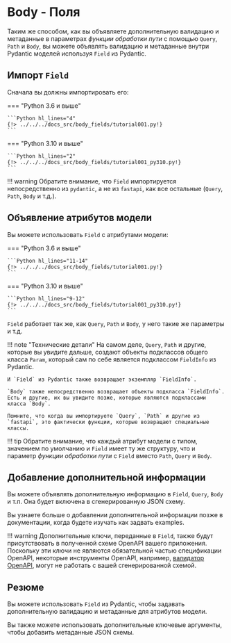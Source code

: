 # Body - Поля

Таким же способом, как вы объявляете дополнительную валидацию и метаданные в параметрах *функции обработки пути* с помощью `Query`, `Path` и `Body`, вы можете объявлять валидацию и метаданные внутри Pydantic моделей используя `Field` из Pydantic.

## Импорт `Field`

Сначала вы должны импортировать его:

=== "Python 3.6 и выше"

    ```Python hl_lines="4"
    {!> ../../../docs_src/body_fields/tutorial001.py!}
    ```

=== "Python 3.10 и выше"

    ```Python hl_lines="2"
    {!> ../../../docs_src/body_fields/tutorial001_py310.py!}
    ```

!!! warning
    Обратите внимание, что `Field` импортируется непосредственно из `pydantic`, а не из `fastapi`, как все остальные (`Query`, `Path`, `Body` и т.д.).

## Объявление атрибутов модели

Вы можете использовать `Field` с атрибутами модели:

=== "Python 3.6 и выше"

    ```Python hl_lines="11-14"
    {!> ../../../docs_src/body_fields/tutorial001.py!}
    ```

=== "Python 3.10 и выше"

    ```Python hl_lines="9-12"
    {!> ../../../docs_src/body_fields/tutorial001_py310.py!}
    ```

`Field` работает так же, как `Query`, `Path` и `Body`, у него такие же параметры и т.д.

!!! note "Технические детали"
    На самом деле, `Query`, `Path` и другие, которые вы увидите дальше, создают объекты подклассов общего класса `Param`, который сам по себе является подклассом `FieldInfo` из Pydantic.

    И `Field` из Pydantic также возвращает экземпляр `FieldInfo`.

    `Body` также непосредственно возвращает объекты подкласса `FieldInfo`. Есть и другие, их вы увидите позже, которые являются подклассами класса `Body`.

    Помните, что когда вы импортируете `Query`, `Path` и другие из `fastapi`, это фактически функции, которые возвращают специальные классы.

!!! tip
    Обратите внимание, что каждый атрибут модели с типом, значением по умолчанию и `Field` имеет ту же структуру, что и параметр *функции обработки пути* с `Field` вместо `Path`, `Query` и `Body`.

## Добавление дополнительной информации

Вы можете объявлять дополнительную информацию в `Field`, `Query`, `Body` и т.п. Она будет включена в сгенерированную JSON схему.

Вы узнаете больше о добавлении дополнительной информации позже в документации, когда будете изучать как задвать examples.


!!! warning
    Дополнительные ключи, переданные в `Field`, также будут присутствовать в полученной схеме OpenAPI вашего приложения.
    Поскольку эти ключи не являются обязательной частью спецификации OpenAPI, некоторые инструменты OpenAPI, например, [валидатор OpenAPI](https://validator.swagger.io/), могут не работать с вашей сгенерированной схемой.

## Резюме

Вы можете использовать `Field` из Pydantic, чтобы задавать дополнительную валидацию и метаданные для атрибутов модели.

Вы также можете использовать дополнительные ключевые аргументы, чтобы добавить метаданные JSON схемы.
